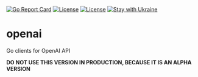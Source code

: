 [![Go Report Card](https://goreportcard.com/badge/github.com/goloop/openai)](https://goreportcard.com/report/github.com/goloop/openai) [![License](https://img.shields.io/badge/license-MIT-brightgreen)](https://github.com/goloop/openai/blob/master/LICENSE) [![License](https://img.shields.io/badge/godoc-YES-green)](https://godoc.org/github.com/goloop/openai) [![Stay with Ukraine](https://img.shields.io/static/v1?label=Stay%20with&message=Ukraine%20♥&color=ffd700&labelColor=007acc&style=flat)](https://u24.gov.ua/)


# openai

Go clients for OpenAI API

**DO NOT USE THIS VERSION IN PRODUCTION, BECAUSE IT IS AN ALPHA VERSION**
